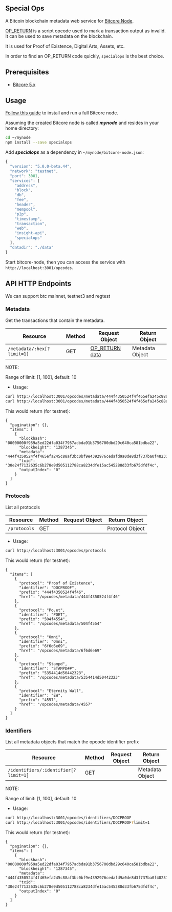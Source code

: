 ## Special Ops

A Bitcoin blockchain metadata web service
for [Bitcore Node](https://github.com/bitpay/bitcore-node).

[OP_RETURN](https://en.bitcoin.it/wiki/OP_RETURN) is a script opcode used to
mark a transaction output as invalid. It can be used to save metadata on the
blockchain.

It is used for Proof of Existence, Digital Arts, Assets, etc.

In order to find an OP_RETURN code quickly, `specialops` is the best choice.

## Prerequisites

- [Bitcore 5.x](https://github.com/bitpay/bitcore)

## Usage

[Follow this guide](https://blog.bitpay.com/bitcore-v5/) to install and run a
full Bitcore node.

Assuming the created Bitcore node is called ___mynode___ and resides in your
home directory:

```bash
cd ~/mynode
npm install --save specialops
```

Add ___specialops___ as a dependency in `~/mynode/bitcore-node.json`:

```javascript
{
  "version": "5.0.0-beta.44",
  "network": "testnet",
  "port": 3001,
  "services": [
    "address",
    "block",
    "db",
    "fee",
    "header",
    "mempool",
    "p2p",
    "timestamp",
    "transaction",
    "web",
    "insight-api",
    "specialops"
  ],
  "datadir": "./data"
}
```

Start bitcore-node, then you can access the service with `http://localhost:3001/opcodes`.

## API HTTP Endpoints

We can support btc mainnet, testnet3 and regtest

### Metadata

Get the transactions that contain the metadata.

Resource | Method | Request Object | Return Object
-------- | -------|----------------|---------------
`/metadata/:hex[?limit=1]` | GET | [OP_RETURN data](https://bitcore.io/api/lib/transaction#Transaction+addData) | Metadata Object

NOTE:

Range of limit: [1, 100], default: 10

* Usage:

```bash
curl http://localhost:3001/opcodes/metadata/444f4350524f4f465efa245c88af3bc0bf9e4392976cedafd9a0de8d3f737ba0f48231b0f9262110
curl http://localhost:3001/opcodes/metadata/444f4350524f4f465efa245c88af3bc0bf9e4392976cedafd9a0de8d3f737ba0f48231b0f9262110?limit=1
```

This would return (for testnet):

```
{
  "pagination": {},
  "items": [
    {
      "blockhash": "00000000f959a5ed22dfa034f7957adbda91b3756700dbd29c640ca581bdba22",
      "blockheight": "1287345",
      "metadata": "444f4350524f4f465efa245c88af3bc0bf9e4392976cedafd9a0de8d3f737ba0f48231b0f9262110",
      "txid": "30e24f7132635c6b278e9d505112788ca8234dfe15ac545288d33fb675dfdf4c",
      "outputIndex": "0"
    }
  ]
}
```

### Protocols
List all protocols

Resource     | Method | Request Object | Return Object
------------ | -------|----------------|---------------
`/protocols` | GET    |                | Protocol Object

* Usage:

```bash
curl http://localhost:3001/opcodes/protocols
```

This would return (for testnet):

```
{
  "items": [
    {
      "protocol": "Proof of Existence",
      "identifier": "DOCPROOF",
      "prefix": "444f4350524f4f46",
      "href": "/opcodes/metadata/444f4350524f4f46"
    },
    {
      "protocol": "Po.et",
      "identifier": "POET",
      "prefix": "504f4554",
      "href": "/opcodes/metadata/504f4554"
    },
    {
      "protocol": "Omni",
      "identifier": "Omni",
      "prefix": "6f6d6e69",
      "href": "/opcodes/metadata/6f6d6e69"
    },
    {
      "protocol": "Stampd",
      "identifier": "STAMPD##",
      "prefix": "5354414d50442323",
      "href": "/opcodes/metadata/5354414d50442323"
    },
    {
      "protocol": "Eternity Wall",
      "identifier": "EW",
      "prefix": "4557",
      "href": "/opcodes/metadata/4557"
    }
  ]
}
```

### Identifiers

List all metadata objects that match the opcode identifier prefix

Resource | Method | Request Object | Return Object
-------- | -------|----------------|---------------
`/identifiers/:identifier[?limit=1]` | GET |  | Metadata Object

NOTE:

Range of limit: [1, 100], default: 10

* Usage:

```bash
curl http://localhost:3001/opcodes/identifiers/DOCPROOF
curl http://localhost:3001/opcodes/identifiers/DOCPROOF?limit=1
```

This would return (for testnet):

```
{
  "pagination": {},
  "items": [
    {
      "blockhash": "00000000f959a5ed22dfa034f7957adbda91b3756700dbd29c640ca581bdba22",
      "blockheight": "1287345",
      "metadata": "444f4350524f4f465efa245c88af3bc0bf9e4392976cedafd9a0de8d3f737ba0f48231b0f9262110",
      "txid": "30e24f7132635c6b278e9d505112788ca8234dfe15ac545288d33fb675dfdf4c",
      "outputIndex": "0"
    }
  ]
}
```
